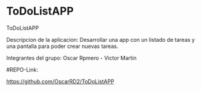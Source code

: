 # ToDoListAPP
ToDoListAPP

Descripcion de la aplicacion:
Desarrollar una app con un listado de tareas y una pantalla para poder crear nuevas tareas.

Integrantes del grupo: Oscar Rpmero - Victor Martin

#REPO-Link:

https://github.com/OscarRD2/ToDoListAPP
